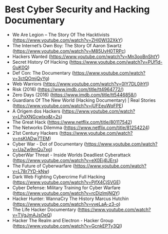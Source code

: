 # Best Cyber Security and Hacking Documentary

- We Are Legion – The Story Of The Hacktivists (https://www.youtube.com/watch?v=ZHl0WI32XkY)
- The Internet’s Own Boy: The Story Of Aaron Swartz (https://www.youtube.com/watch?v=M85UvH0TRPc)
- Hackers Wanted (https://www.youtube.com/watch?v=Mn3ooBnShtY)
- Secret History Of Hacking (https://www.youtube.com/watch?v=PUf1d-GuK0Q)
- Def Con: The Documentary (https://www.youtube.com/watch?v=3ctQOmjQyYg)
- Web Warriors (https://www.youtube.com/watch?v=0IY7DL0ihYI)
- Risk (2016) (https://www.imdb.com/title/tt4964772/)
- Zero Days (2016) (https://www.imdb.com/title/tt5446858/)
- Guardians Of The New World (Hacking Documentary) | Real Stories (https://www.youtube.com/watch?v=jUFEeuWqFPE)
- A Origem dos Hackers (https://www.youtube.com/watch?v=LPqXNGcwlxo&t=2s)
- The Great Hack (https://www.netflix.com/title/80117542)
- The Networks Dilemma (https://www.netflix.com/title/81254224)
- 21st Century Hackers (https://www.youtube.com/watch?v=nsKIADw7TEM)
- Cyber War - Dot of Documentary (https://www.youtube.com/watch?v=UaZw9mQu7xg)
- CyberWar Threat - Inside Worlds Deadliest Cyberattack (https://www.youtube.com/watch?v=eX0Ej4lJErs)
- The Future of Cyberwarfare (https://www.youtube.com/watch?v=L78r7YD-kNw)
- Dark Web Fighting Cybercrime Full Hacking (https://www.youtube.com/watch?v=PjfX4CjSVGE)
- Cyber Defense: Military Training for Cyber Warfare (https://www.youtube.com/watch?v=rcDizlmjNQY)
- Hacker Hunter: WannaCry The History Marcus Hutchin (https://www.youtube.com/watch?v=vveLaA-z3-o)
- The Life Hacker Documentary (https://www.youtube.com/watch?v=TVgJmAJsOeQ)
- Hacker The Realm and Electron - Hacker Group (https://www.youtube.com/watch?v=GcnkEPTy3QI)
